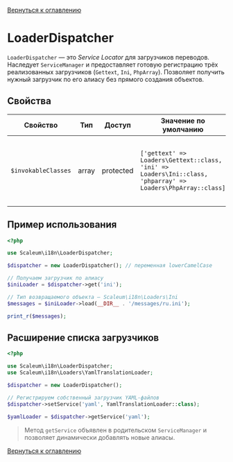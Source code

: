 [Вернуться к оглавлению](../../index.md)

# LoaderDispatcher

`LoaderDispatcher` — это *Service Locator* для загрузчиков переводов. Наследует `ServiceManager` и предоставляет готовую регистрацию трёх реализованных загрузчиков (`Gettext`, `Ini`, `PhpArray`). Позволяет получить нужный загрузчик по его алиасу без прямого создания объектов.

## Свойства

| Свойство            | Тип   | Доступ    | Значение по умолчанию                                                                                       | Назначение                                                                                                                |
| ------------------- | ----- | --------- | ----------------------------------------------------------------------------------------------------------- | ------------------------------------------------------------------------------------------------------------------------- |
| `$invokableClasses` | array | protected | `['gettext' => Loaders\Gettext::class, 'ini' => Loaders\Ini::class, 'phparray' => Loaders\PhpArray::class]` | Карта «алиас - класс», используемая `ServiceManager` для ленивого создания экземпляров загрузчиков.|

## Пример использования

```php
<?php

use Scaleum\i18n\LoaderDispatcher;

$dispatcher = new LoaderDispatcher(); // переменная lowerCamelCase

// Получаем загрузчик по алиасу
$iniLoader = $dispatcher->get('ini');

// Тип возвращаемого объекта — Scaleum\i18n\Loaders\Ini
$messages = $iniLoader->load(__DIR__ . '/messages/ru.ini');

print_r($messages);
```

## Расширение списка загрузчиков

```php
<?php

use Scaleum\i18n\LoaderDispatcher;
use Scaleum\i18n\Loaders\YamlTranslationLoader;

$dispatcher = new LoaderDispatcher();

// Регистрируем собственный загрузчик YAML‑файлов
$dispatcher->setService('yaml', YamlTranslationLoader::class);

$yamlLoader = $dispatcher->getService('yaml');
```

> Метод `getService` объявлен в родительском `ServiceManager` и позволяет динамически добавлять новые алиасы.

[Вернуться к оглавлению](../../index.md)
